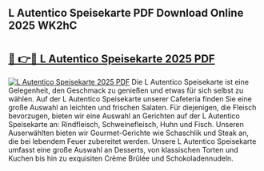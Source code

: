 ## L Autentico Speisekarte PDF Download Online 2025 WK2hC

# <h2><a href="http://gc5nph0.nevu.top/?p=L+Autentico+Speisekarte">🔗 👉🔴 L Autentico Speisekarte 2025 PDF</a></h2>

[![L Autentico Speisekarte 2025 PDF](https://i.imgur.com/dBaPXMq.png)](http://gc5nph0.nevu.top/?p=L+Autentico+Speisekarte)
Die L Autentico Speisekarte ist eine Gelegenheit, den Geschmack zu genießen und etwas für sich selbst zu wählen. Auf der L Autentico Speisekarte unserer Cafeteria finden Sie eine große Auswahl an leichten und frischen Salaten. Für diejenigen, die Fleisch bevorzugen, bieten wir eine Auswahl an Gerichten auf der L Autentico Speisekarte an: Rindfleisch, Schweinefleisch, Huhn und Fisch. Unseren Auserwählten bieten wir Gourmet-Gerichte wie Schaschlik und Steak an, die bei lebendem Feuer zubereitet werden. Unsere L Autentico Speisekarte umfasst eine große Auswahl an Desserts, von klassischen Torten und Kuchen bis hin zu exquisiten Crème Brûlée und Schokoladennudeln.
